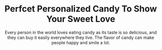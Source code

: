 ---
layout: post
title: Perfcet Personalized Candy To Show Your Sweet Love
subtitle: Every person in the world loves eating candy as its taste is so delicious, and they can buy it easily everywhere they live. The flavor of candy can make people happy and smile a lot.
header-img: "img/post/2023/09/copied/medium_Personalized_candy_49deb9140f.jpg"
header-style: text
permalink: "/personalized-candy/"
catalog: true
tags:
  - Recipients 
  - Men
--- 